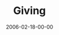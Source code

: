 ---
layout: message
category: message
series: "Full Contact Life"
title: "Giving"
date: 2006-02-18-00-00
message_id: 81
audio: "http://s3.amazonaws.com/crossroads-media/media/legacy/mp3/Full_Contact_Life_07_02-19-06_Giving.mp3"
audio-duration: ":"
explicit: "N"
---